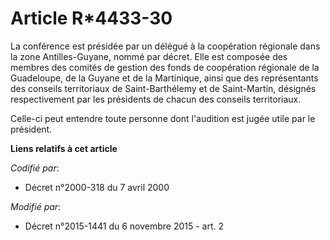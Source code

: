 # Article R*4433-30

La conférence est présidée par un délégué à la coopération régionale dans la zone Antilles-Guyane, nommé par décret. Elle est
composée des membres des comités de gestion des fonds de coopération régionale de la Guadeloupe, de la Guyane et de la
Martinique, ainsi que des représentants des conseils territoriaux de Saint-Barthélemy et de Saint-Martin, désignés
respectivement par les présidents de chacun des conseils territoriaux. 

Celle-ci peut entendre toute personne dont l'audition est jugée utile par le président.

**Liens relatifs à cet article**

_Codifié par_:

  - Décret n°2000-318 du 7 avril 2000

_Modifié par_:

  - Décret n°2015-1441 du 6 novembre 2015 - art. 2
